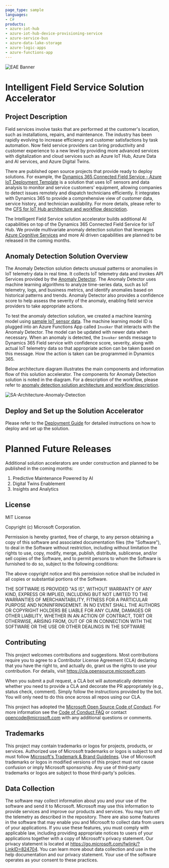 ```yaml
---
page_type: sample
languages:
- C#
products:
- azure-iot-hub
- azure-iot-hub-device-provisioning-service
- azure-service-bus 
- azure-data-lake-storage
- azure-logic-apps
- azure-functions-app
---
```


![EAE Banner](./Anomaly_Detection/Docs/Media/SA-EAE-Banner.png)

# Intelligent Field Service Solution Accelerator 

## Project Description

Field services involve tasks that are performed at the customer's location, such as installations, repairs, and maintenance. The industry has been rapidly evolving to increase efficiency and customer satisfactions by task automation. Now field service providers can bring productivity and customer experience to a new level by providing more advanced services with digitalization and cloud services such as Azure IoT Hub, Azure Data and AI services, and Azure Digital Twins. 

There are published open source projects that provide ready to deploy solutions. For example, the [Dynamics 365 Connected Field Service - Azure IoT Deployment Template](https://github.com/microsoft/Dynamics-365-Connected-Field-Service-Deployment) is a solution that uses IoT sensors and data analysis to monitor and service customers' equipment, allowing companies to detect issues remotely and dispatch technicians efficiently. It integrates with Dynamics 365 to provide a comprehensive view of customer data, service history, and technician availability. For more details, please refer to the [CFS for IoT Hub architecture and workflow description](./Anomaly_Detection/Docs/Connected_Field_Service/README.md).

The Intelligent Field Service solution accelerator builds additional AI capabilities on top of the Dynamics 365 Connected Field Service for IoT Hub. We provide multivariate anomaly detection solution that leverages [Azure Cognitive Services](https://learn.microsoft.com/en-us/azure/cognitive-services/what-are-cognitive-services) and more AI driven capabilities are planned to be released in the coming months.

## Anomaly Detection Solution Overview 

The Anomaly Detection solution detects unusual patterns or anomalies in IoT telemetry data in real time. It collects IoT telemetry data and invokes API Services provided by the [Anomaly Detector](https://learn.microsoft.com/en-us/azure/cognitive-services/anomaly-detector/overview). The Anomaly Detector uses machine learning algorithms to analyze time-series data, such as IoT telemetry, logs, and business metrics, and identify anomalies based on historical patterns and trends. Anomaly Detector also provides a confidence score to help assess the severity of the anomaly, enabling field service providers to take appropriate actions. 

To test the anomaly detection solution, we created a machine learning model using [sample IoT sensor data](./Anomaly_Detection/Deployment/Data/sensordata.csv). The machine learning model ID is plugged into an Azure Functions App called `Invoker` that interacts with the Anomaly Detector. The model can be updated with newer data when necessary. When an anomaly is detected, the `Invoker` sends message to Dynamics 365 Field service with confidence score, severity, along with actual IoT telemetry data so that appropriate action can be taken based on this message. How the action is taken can be programmed in Dynamics 365. 

Below architecture diagram illustrates the main components and information flow of this solution accelerator. The components for Anomaly Detection solution is noted in the diagram. For a description of the workflow, please refer to [anomaly detection solution architecture and workflow description](./Anomaly_Detection/Docs/README.md). 

![SA-Architecture-Anomaly-Detection](./Anomaly_Detection/Docs/Media/SA-Architecture-Anomaly-Detection-Stand-Out.png)

## Deploy and Set up the Solution Accelerator

Please refer to the [Deployment Guide](./Anomaly_Detection/Deployment/README.md) for detailed instructions on how to deploy and set up the solution. 

# Planned Future Releases

Additional solution accelerators are under construction and planned to be published in the coming months:

1. Predictive Maintenance Powered by AI
2. Digital Twins Enablement
3. Insights and Analytics

## License
MIT License

Copyright (c) Microsoft Corporation.

Permission is hereby granted, free of charge, to any person obtaining a copy
of this software and associated documentation files (the "Software"), to deal
in the Software without restriction, including without limitation the rights
to use, copy, modify, merge, publish, distribute, sublicense, and/or sell
copies of the Software, and to permit persons to whom the Software is
furnished to do so, subject to the following conditions:

The above copyright notice and this permission notice shall be included in all
copies or substantial portions of the Software.

THE SOFTWARE IS PROVIDED "AS IS", WITHOUT WARRANTY OF ANY KIND, EXPRESS OR
IMPLIED, INCLUDING BUT NOT LIMITED TO THE WARRANTIES OF MERCHANTABILITY,
FITNESS FOR A PARTICULAR PURPOSE AND NONINFRINGEMENT. IN NO EVENT SHALL THE
AUTHORS OR COPYRIGHT HOLDERS BE LIABLE FOR ANY CLAIM, DAMAGES OR OTHER
LIABILITY, WHETHER IN AN ACTION OF CONTRACT, TORT OR OTHERWISE, ARISING FROM,
OUT OF OR IN CONNECTION WITH THE SOFTWARE OR THE USE OR OTHER DEALINGS IN THE
SOFTWARE

## Contributing
This project welcomes contributions and suggestions.  Most contributions require you to agree to a Contributor License Agreement (CLA) declaring that you have the right to, and actually do, grant us the rights to use your contribution. For details, visit https://cla.opensource.microsoft.com.

When you submit a pull request, a CLA bot will automatically determine whether you need to provide a CLA and decorate the PR appropriately (e.g., status check, comment). Simply follow the instructions provided by the bot. You will only need to do this once across all repos using our CLA.

This project has adopted the [Microsoft Open Source Code of Conduct](https://opensource.microsoft.com/codeofconduct/). For more information see the [Code of Conduct FAQ](https://opensource.microsoft.com/codeofconduct/faq/) or contact [opencode@microsoft.com](mailto:opencode@microsoft.com) with any additional questions or comments.

## Trademarks
This project may contain trademarks or logos for projects, products, or services. Authorized use of Microsoft trademarks or logos is subject to and must follow [Microsoft's Trademark & Brand Guidelines](https://www.microsoft.com/en-us/legal/intellectualproperty/trademarks/usage/general). Use of Microsoft trademarks or logos in modified versions of this project must not cause confusion or imply Microsoft sponsorship. Any use of third-party trademarks or logos are subject to those third-party's policies.

## Data Collection
The software may collect information about you and your use of the software and send it to Microsoft. Microsoft may use this information to provide services and improve our products and services. You may turn off the telemetry as described in the repository. There are also some features in the software that may enable you and Microsoft to collect data from users of your applications. If you use these features, you must comply with applicable law, including providing appropriate notices to users of your applications together with a copy of Microsoft's privacy statement. Our privacy statement is located at https://go.microsoft.com/fwlink/?LinkID=824704. You can learn more about data collection and use in the help documentation and our privacy statement. Your use of the software operates as your consent to these practices.
